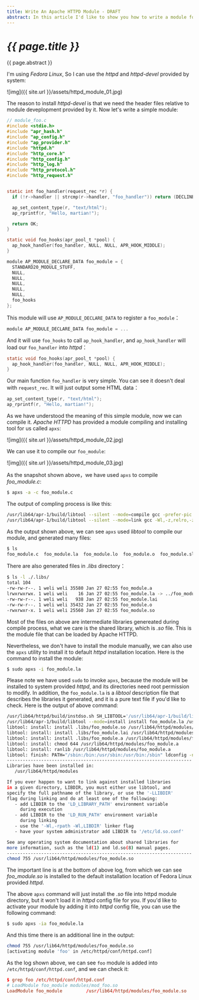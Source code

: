 ```yaml
---
title: Write An Apache HTTPD Module - DRAFT
abstract: In this article I'd like to show you how to write a module for Apache HTTPD.
---
```


# _{{ page.title }}_

{{ page.abstract }}

I'm using _Fedora Linux_, So I can use the _httpd_ and _httpd-devel_ provided by system:

![img]({{ site.url }}/assets/httpd_module_01.jpg)

The reason to install _httpd-devel_ is that we need the header files relative to module deveplopment provided by it. Now let's write a simple module:

```c
// module_foo.c
#include <stdio.h>
#include "apr_hash.h"
#include "ap_config.h"
#include "ap_provider.h"
#include "httpd.h"
#include "http_core.h"
#include "http_config.h"
#include "http_log.h"
#include "http_protocol.h"
#include "http_request.h"


static int foo_handler(request_rec *r) {
  if (!r->handler || strcmp(r->handler, "foo_handler")) return (DECLINED);

  ap_set_content_type(r, "text/html");
  ap_rprintf(r, "Hello, martian!");

  return OK;
}

static void foo_hooks(apr_pool_t *pool) {
  ap_hook_handler(foo_handler, NULL, NULL, APR_HOOK_MIDDLE);
}

module AP_MODULE_DECLARE_DATA foo_module = {
  STANDARD20_MODULE_STUFF,
  NULL,
  NULL,
  NULL,
  NULL,
  NULL,
  foo_hooks
};
```

This module will use `AP_MODULE_DECLARE_DATA` to register a `foo_module`：

```c
module AP_MODULE_DECLARE_DATA foo_module = ...
```

And it will use `foo_hooks` to call `ap_hook_handler`, and `ap_hook_handler` will load our `foo_handler` into _httpd_：

```c
static void foo_hooks(apr_pool_t *pool) {
  ap_hook_handler(foo_handler, NULL, NULL, APR_HOOK_MIDDLE);
}
```

Our main function `foo_handler` is very simple. You can see it doesn't deal with `request_rec`. It will just output some HTML data：

```c
ap_set_content_type(r, "text/html");
ap_rprintf(r, "Hello, martian!");
```

As we have understood the meaning of this simple module, now we can compile it. _Apache HTTPD_ has provided a module compiling and installing tool for us called `apxs`:

![img]({{ site.url }}/assets/httpd_module_02.jpg)

We can use it to compile our `foo_module`:

![img]({{ site.url }}/assets/httpd_module_03.jpg)

As the snapshot shown above，we have used `apxs` to compile _foo_module.c_:

```bash
$ apxs -a -c foo_module.c
```

The output of compling process is like this:

```bash
/usr/lib64/apr-1/build/libtool --silent --mode=compile gcc -prefer-pic -O2 -g -pipe -Wall -Werror=format-security -Wp,-D_FORTIFY_SOURCE=2 -fexceptions -fstack-protector-strong --param=ssp-buffer-size=4 -grecord-gcc-switches -specs=/usr/lib/rpm/redhat/redhat-hardened-cc1 -m64 -mtune=generic  -DLINUX -D_REENTRANT -D_GNU_SOURCE -pthread -I/usr/include/httpd  -I/usr/include/apr-1   -I/usr/include/apr-1   -c -o foo_module.lo foo_module.c && touch foo_module.slo
/usr/lib64/apr-1/build/libtool --silent --mode=link gcc -Wl,-z,relro,-z,now   -o foo_module.la  -rpath /usr/lib64/httpd/modules -module -avoid-version    foo_module.lo
```

As the output shown above, we can see `apxs` used _libtool_ to compile our module, and generated many files:

```bash
$ ls
foo_module.c  foo_module.la  foo_module.lo  foo_module.o  foo_module.slo
```

There are also generated files in _.libs_ directory：

```bash
$ ls -l ./.libs/
total 104
-rw-rw-r--. 1 weli weli 35580 Jan 27 02:55 foo_module.a
lrwxrwxrwx. 1 weli weli    16 Jan 27 02:55 foo_module.la -> ../foo_module.la
-rw-rw-r--. 1 weli weli   938 Jan 27 02:55 foo_module.lai
-rw-rw-r--. 1 weli weli 35432 Jan 27 02:55 foo_module.o
-rwxrwxr-x. 1 weli weli 25560 Jan 27 02:55 foo_module.so
```

Most of the files on above are intermediate libraries genereated during compile process, what we care is the shared library, which is _.so_ file. This is the module file that can be loaded by Apache HTTPD.

Nevertheless, we don't have to install the module manually, we can also use the `apxs` utility to install it to default _httpd_ installation location. Here is the command to install the module:


```bash
$ sudo apxs -i foo_module.la
```

Please note we have used `sudo` to invoke `apxs`, because the module will be installed to system provided _httpd_, and its directories need root permission to modify. In addition, the `foo_module.la` is a _libtool_ description file that describes the libraries it generated, and it is a pure text file if you'd like to check. Here is the output of above command:

```bash
/usr/lib64/httpd/build/instdso.sh SH_LIBTOOL='/usr/lib64/apr-1/build/libtool' foo_module.la /usr/lib64/httpd/modules
/usr/lib64/apr-1/build/libtool --mode=install install foo_module.la /usr/lib64/httpd/modules/
libtool: install: install .libs/foo_module.so /usr/lib64/httpd/modules/foo_module.so
libtool: install: install .libs/foo_module.lai /usr/lib64/httpd/modules/foo_module.la
libtool: install: install .libs/foo_module.a /usr/lib64/httpd/modules/foo_module.a
libtool: install: chmod 644 /usr/lib64/httpd/modules/foo_module.a
libtool: install: ranlib /usr/lib64/httpd/modules/foo_module.a
libtool: finish: PATH="/sbin:/bin:/usr/sbin:/usr/bin:/sbin" ldconfig -n /usr/lib64/httpd/modules
----------------------------------------------------------------------
Libraries have been installed in:
   /usr/lib64/httpd/modules

If you ever happen to want to link against installed libraries
in a given directory, LIBDIR, you must either use libtool, and
specify the full pathname of the library, or use the '-LLIBDIR'
flag during linking and do at least one of the following:
   - add LIBDIR to the 'LD_LIBRARY_PATH' environment variable
     during execution
   - add LIBDIR to the 'LD_RUN_PATH' environment variable
     during linking
   - use the '-Wl,-rpath -Wl,LIBDIR' linker flag
   - have your system administrator add LIBDIR to '/etc/ld.so.conf'

See any operating system documentation about shared libraries for
more information, such as the ld(1) and ld.so(8) manual pages.
----------------------------------------------------------------------
chmod 755 /usr/lib64/httpd/modules/foo_module.so
```

The important line is at the bottom of above log, from which we can see _foo_module.so_ is installed to the default installation location of Fedora Linux provided _httpd_.

The above `apxs` command will just install the _.so_ file into httpd module directory, but it won't load it in _httpd_ config file for you. If you'd like to activate your module by adding it into _httpd_ config file, you can use the following command:

```bash
$ sudo apxs -ia foo_module.la
```

And this time there is an additional line in the output:

```bash
chmod 755 /usr/lib64/httpd/modules/foo_module.so
[activating module 'foo' in /etc/httpd/conf/httpd.conf]
```

As the log shown above, we can see `foo` module is added into `/etc/httpd/conf/httpd.conf`, and we can check it:

```conf
$ grep foo /etc/httpd/conf/httpd.conf
# LoadModule foo_module modules/mod_foo.so
LoadModule foo_module         /usr/lib64/httpd/modules/foo_module.so
```
